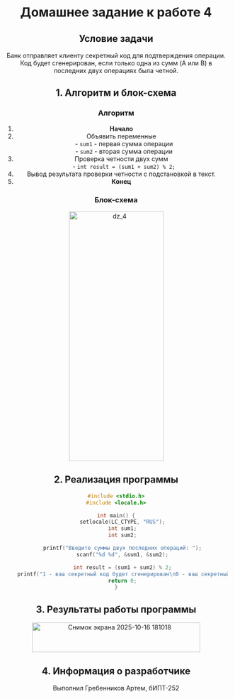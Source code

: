 <h1 align="center">Домашнее задание к работе 4</h1>
<div align="center">



## Условие задачи

Банк отправляет клиенту секретный код для подтверждения операции. Код будет сгенерирован, если только одна из сумм (A или B) в последних двух операциях была четной.

## 1. Алгоритм и блок-схема

<div align="center">

### Алгоритм
1. **Начало**
2. Объявить переменные<br>
   - `sum1` - первая сумма операции<br>
   - `sum2` - вторая сумма операции
3. Проверка четности двух сумм<br>
   - `int result = (sum1 + sum2) % 2;`
4. Вывод результата проверки четности с подстановкой в текст.
5. **Конец**

</div>

### Блок-схема

<img width="213" height="563" alt="dz_4" src="https://github.com/user-attachments/assets/82149c92-00ce-4140-a9e7-f4c98b9e2fd3" />

## 2. Реализация программы

```c
#include <stdio.h>
#include <locale.h>

int main() {
    setlocale(LC_CTYPE, "RUS");
    int sum1;
    int sum2;

    printf("Введите суммы двух последних операций: ");
    scanf("%d %d", &sum1, &sum2);

    int result = (sum1 + sum2) % 2;
    printf("1 - ваш секретный код будет сгенерирован\n0 - ваш секретный код не будет сгенерирован\nВаш результат: %d", result);
    return 0;
}
```
## 3. Результаты работы программы

<img width="380" height="67" alt="Снимок экрана 2025-10-16 181018" src="https://github.com/user-attachments/assets/e64dee88-c64a-4f5d-b785-f1971800f657" />


## 4. Информация о разработчике

Выполнил Гребенников Артем, бИПТ-252



